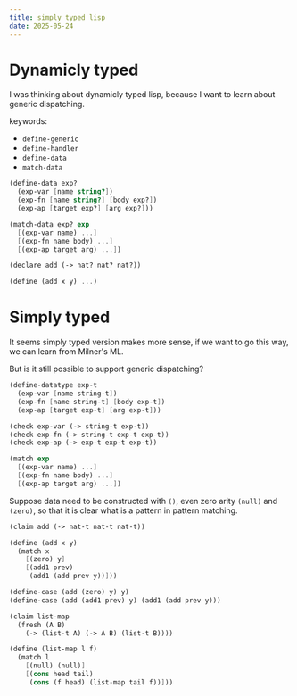 ```yaml
---
title: simply typed lisp
date: 2025-05-24
---
```


# Dynamicly typed

I was thinking about dynamicly typed lisp,
because I want to learn about generic dispatching.

keywords:

- `define-generic`
- `define-handler`
- `define-data`
- `match-data`

```scheme
(define-data exp?
  (exp-var [name string?])
  (exp-fn [name string?] [body exp?])
  (exp-ap [target exp?] [arg exp?]))

(match-data exp? exp
  [(exp-var name) ...]
  [(exp-fn name body) ...]
  [(exp-ap target arg) ...])
```

```scheme
(declare add (-> nat? nat? nat?))

(define (add x y) ...)
```

# Simply typed

It seems simply typed version makes more sense,
if we want to go this way, we can learn from Milner's ML.

But is it still possible to support generic dispatching?

```scheme
(define-datatype exp-t
  (exp-var [name string-t])
  (exp-fn [name string-t] [body exp-t])
  (exp-ap [target exp-t] [arg exp-t]))

(check exp-var (-> string-t exp-t))
(check exp-fn (-> string-t exp-t exp-t))
(check exp-ap (-> exp-t exp-t exp-t))

(match exp
  [(exp-var name) ...]
  [(exp-fn name body) ...]
  [(exp-ap target arg) ...])
```

Suppose data need to be constructed with `()`,
even zero arity `(null)` and `(zero)`,
so that it is clear what is a pattern in pattern matching.

```scheme
(claim add (-> nat-t nat-t nat-t))

(define (add x y)
  (match x
    [(zero) y]
    [(add1 prev)
     (add1 (add prev y))]))

(define-case (add (zero) y) y)
(define-case (add (add1 prev) y) (add1 (add prev y)))
```

```scheme
(claim list-map
  (fresh (A B)
    (-> (list-t A) (-> A B) (list-t B))))

(define (list-map l f)
  (match l
    [(null) (null)]
    [(cons head tail)
     (cons (f head) (list-map tail f))]))
```
